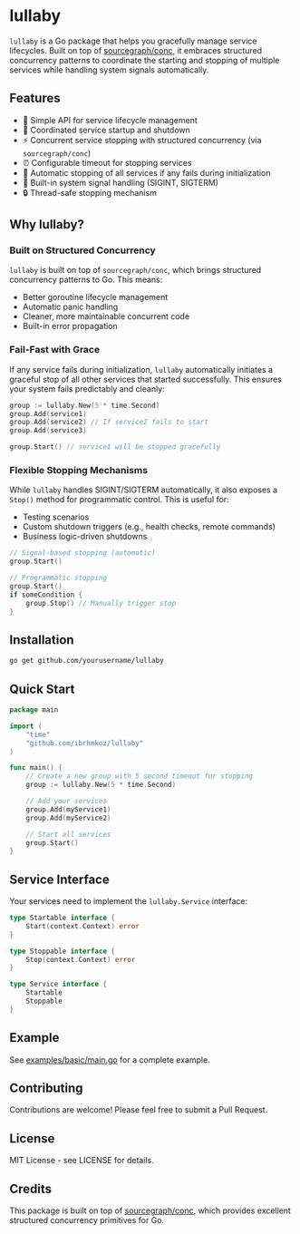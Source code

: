 # lullaby

`lullaby` is a Go package that helps you gracefully manage service lifecycles. Built on top of [sourcegraph/conc](https://github.com/sourcegraph/conc), it embraces structured concurrency patterns to coordinate the starting and stopping of multiple services while handling system signals automatically.

## Features

- 🚀 Simple API for service lifecycle management
- 🔄 Coordinated service startup and shutdown
- ⚡ Concurrent service stopping with structured concurrency (via `sourcegraph/conc`)
- ⏰ Configurable timeout for stopping services
- 🛑 Automatic stopping of all services if any fails during initialization
- 📡 Built-in system signal handling (SIGINT, SIGTERM)
- 🔒 Thread-safe stopping mechanism

## Why lullaby?

### Built on Structured Concurrency

`lullaby` is built on top of `sourcegraph/conc`, which brings structured concurrency patterns to Go. This means:
- Better goroutine lifecycle management
- Automatic panic handling
- Cleaner, more maintainable concurrent code
- Built-in error propagation

### Fail-Fast with Grace

If any service fails during initialization, `lullaby` automatically initiates a graceful stop of all other services that started successfully. This ensures your system fails predictably and cleanly:

```go
group := lullaby.New(5 * time.Second)
group.Add(service1)
group.Add(service2) // If service2 fails to start
group.Add(service3)

group.Start() // service1 will be stopped gracefully
```

### Flexible Stopping Mechanisms

While `lullaby` handles SIGINT/SIGTERM automatically, it also exposes a `Stop()` method for programmatic control. This is useful for:
- Testing scenarios
- Custom shutdown triggers (e.g., health checks, remote commands)
- Business logic-driven shutdowns

```go
// Signal-based stopping (automatic)
group.Start()

// Programmatic stopping
group.Start()
if someCondition {
    group.Stop() // Manually trigger stop
}
```

## Installation

```bash
go get github.com/yourusername/lullaby
```

## Quick Start

```go
package main

import (
    "time"
    "github.com/ibrhmkoz/lullaby"
)

func main() {
    // Create a new group with 5 second timeout for stopping
    group := lullaby.New(5 * time.Second)

    // Add your services
    group.Add(myService1)
    group.Add(myService2)

    // Start all services
    group.Start()
}
```

## Service Interface

Your services need to implement the `lullaby.Service` interface:

```go
type Startable interface {
    Start(context.Context) error
}

type Stoppable interface {
    Stop(context.Context) error
}

type Service interface {
    Startable
    Stoppable
}
```

## Example

See [examples/basic/main.go](examples/basic/main.go) for a complete example.

## Contributing

Contributions are welcome! Please feel free to submit a Pull Request.

## License

MIT License - see LICENSE for details.

## Credits

This package is built on top of [sourcegraph/conc](https://github.com/sourcegraph/conc), which provides excellent structured concurrency primitives for Go.
